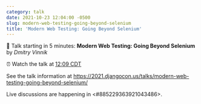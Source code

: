 ```yaml
---
category: talk
date: 2021-10-23 12:04:00 -0500
slug: modern-web-testing-going-beyond-selenium
title: 'Modern Web Testing: Going Beyond Selenium'
---
```


:tada: Talk starting in 5 minutes: **Modern Web Testing: Going Beyond Selenium** by *Dmitry Vinnik*

:alarm_clock: Watch the talk at [12:09 CDT](https://time.is/compare/1209PM_23_October_2021_in_Chicago)

See the talk information at https://2021.djangocon.us/talks/modern-web-testing-going-beyond-selenium/

Live discussions are happening in <#885229363921043486>.